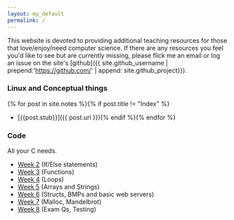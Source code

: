 ```yaml
---
layout: my_default
permalink: /
---
```


This website is devoted to providing additional teaching resources for those that
love/enjoy/need computer science. If there are any resources you feel you'd like to see
but are currently missing, please flick me an email or log an issue on the site's
[github]({{ site.github_username | prepend:'https://github.com/' | append: site.github_project}}).

### Linux and Conceptual things
{% for post in site.notes %}{% if post.title != "Index" %}
* [{{post.stub}}]({{ post.url }}){% endif %}{% endfor %}

### Code
All your C needs.

* [Week 2](labs/week2) (If/Else statements)
* [Week 3](labs/week3) (Functions)
* [Week 4](labs/week4) (Loops)
* [Week 5](labs/week5) (Arrays and Strings)
* [Week 6](labs/week6) (Structs, BMPs and basic web servers)
* [Week 7](labs/week7) (Malloc, Mandelbrot)
* [Week 8](labs/week8) (Exam Qs, Testing)

